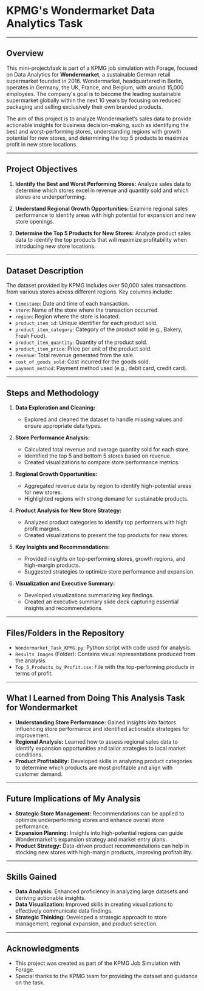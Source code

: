 # KPMG's Wondermarket Data Analytics Task

---

## Overview

This mini-project/task is part of a KPMG job simulation with Forage, focused on Data Analytics for **Wondermarket**, a sustainable German retail supermarket founded in 2016. Wondermarket, headquartered in Berlin, operates in Germany, the UK, France, and Belgium, with around 15,000 employees. The company's goal is to become the leading sustainable supermarket globally within the next 10 years by focusing on reduced packaging and selling exclusively their own branded products.

The aim of this project is to analyze Wondermarket’s sales data to provide actionable insights for business decision-making, such as identifying the best and worst-performing stores, understanding regions with growth potential for new stores, and determining the top 5 products to maximize profit in new store locations.

---

## Project Objectives

1. **Identify the Best and Worst Performing Stores:** Analyze sales data to determine which stores excel in revenue and quantity sold and which stores are underperforming.
   
2. **Understand Regional Growth Opportunities:** Examine regional sales performance to identify areas with high potential for expansion and new store openings.

3. **Determine the Top 5 Products for New Stores:** Analyze product sales data to identify the top products that will maximize profitability when introducing new store locations.

---

## Dataset Description

The dataset provided by KPMG includes over 50,000 sales transactions from various stores across different regions. Key columns include:

- `timestamp`: Date and time of each transaction.
- `store`: Name of the store where the transaction occurred.
- `region`: Region where the store is located.
- `product_item_id`: Unique identifier for each product sold.
- `product_item_category`: Category of the product sold (e.g., Bakery, Fresh Food).
- `product_item_quantity`: Quantity of the product sold.
- `product_item_price`: Price per unit of the product sold.
- `revenue`: Total revenue generated from the sale.
- `cost_of_goods_sold`: Cost incurred for the goods sold.
- `payment_method`: Payment method used (e.g., debit card, credit card).

---

## Steps and Methodology

1. **Data Exploration and Cleaning:**
   - Explored and cleaned the dataset to handle missing values and ensure appropriate data types.

2. **Store Performance Analysis:**
   - Calculated total revenue and average quantity sold for each store.
   - Identified the top 5 and bottom 5 stores based on revenue.
   - Created visualizations to compare store performance metrics.

3. **Regional Growth Opportunities:**
   - Aggregated revenue data by region to identify high-potential areas for new stores.
   - Highlighted regions with strong demand for sustainable products.

4. **Product Analysis for New Store Strategy:**
   - Analyzed product categories to identify top performers with high profit margins.
   - Created visualizations to present the top products for new stores.

5. **Key Insights and Recommendations:**
   - Provided insights on top-performing stores, growth regions, and high-margin products.
   - Suggested strategies to optimize store performance and expansion.

6. **Visualization and Executive Summary:**
   - Developed visualizations summarizing key findings.
   - Created an executive summary slide deck capturing essential insights and recommendations.

---

## Files/Folders in the Repository

- `Wondermarket_Task_KPMG.py`: Python script with code used for analysis.
- `Results Images` (Folder): Contains visual representations produced from the analysis.
- `Top_5_Products_by_Profit.csv`: File with the top-performing products in terms of profit.

---

## What I Learned from Doing This Analysis Task for Wondermarket

- **Understanding Store Performance:** Gained insights into factors influencing store performance and identified actionable strategies for improvement.
- **Regional Analysis:** Learned how to assess regional sales data to identify expansion opportunities and tailor strategies to local market conditions.
- **Product Profitability:** Developed skills in analyzing product categories to determine which products are most profitable and align with customer demand.

---

## Future Implications of My Analysis

- **Strategic Store Management:** Recommendations can be applied to optimize underperforming stores and enhance overall store performance.
- **Expansion Planning:** Insights into high-potential regions can guide Wondermarket's expansion strategy and market entry plans.
- **Product Strategy:** Data-driven product recommendations can help in stocking new stores with high-margin products, improving profitability.

---

## Skills Gained

- **Data Analysis:** Enhanced proficiency in analyzing large datasets and deriving actionable insights.
- **Data Visualization:** Improved skills in creating visualizations to effectively communicate data findings.
- **Strategic Thinking:** Developed a strategic approach to store management, regional expansion, and product selection.

--- 

## Acknowledgments

- This project was created as part of the KPMG Job Simulation with Forage.
- Special thanks to the KPMG team for providing the dataset and guidance on the task.
